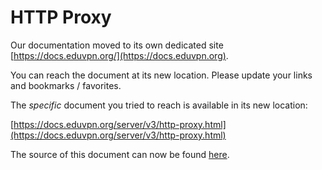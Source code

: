# HTTP Proxy
    
Our documentation moved to its own dedicated site 
[https://docs.eduvpn.org/](https://docs.eduvpn.org).

You can reach the document at its new location. Please update your links and 
bookmarks / favorites.

The _specific_ document you tried to reach is available in its new location:

[https://docs.eduvpn.org/server/v3/http-proxy.html](https://docs.eduvpn.org/server/v3/http-proxy.html)

The source of this document can now be found [here](https://codeberg.org/eduVPN/documentation/src/branch/v3/http-proxy.md).
